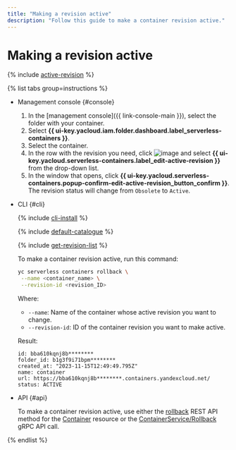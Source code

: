 ```yaml
---
title: "Making a revision active"
description: "Follow this guide to make a container revision active."
---
```


# Making a revision active

{% include [active-revision](../../_includes/serverless-containers/active-revision.md) %}

{% list tabs group=instructions %}

- Management console {#console}
  
  1. In the [management console]({{ link-console-main }}), select the folder with your container.
  1. Select **{{ ui-key.yacloud.iam.folder.dashboard.label_serverless-containers }}**.
  1. Select the container.
  1. In the row with the revision you need, click ![image](../../_assets/console-icons/ellipsis.svg) and select **{{ ui-key.yacloud.serverless-containers.label_edit-active-revision }}** from the drop-down list.
  1. In the window that opens, click **{{ ui-key.yacloud.serverless-containers.popup-confirm-edit-active-revision_button_confirm }}**. The revision status will change from `Obsolete` to `Active`.
  

- CLI {#cli}

  {% include [cli-install](../../_includes/cli-install.md) %}

  {% include [default-catalogue](../../_includes/default-catalogue.md) %}

  {% include [get-revision-list](../../_includes/serverless-containers/get-revision-list.md) %}

  To make a container revision active, run this command:

  ```bash
  yc serverless containers rollback \
   --name <container_name> \
   --revision-id <revision_ID>
  ```

  Where:

  * `--name`: Name of the container whose active revision you want to change.
  * `--revision-id`: ID of the container revision you want to make active.

  Result:

  ```text
  id: bba610kqnj8b********
  folder_id: b1g3f9i71bpm********
  created_at: "2023-11-15T12:49:49.795Z"
  name: container
  url: https://bba610kqnj8b********.containers.yandexcloud.net/
  status: ACTIVE
  ```

- API {#api}

  To make a container revision active, use either the [rollback](../../serverless-containers/containers/api-ref/Container/rollback.md) REST API method for the [Container](../../serverless-containers/containers/api-ref/Container/index.md) resource or the [ContainerService/Rollback](../../serverless-containers/containers/api-ref/grpc/container_service.md#Rollback) gRPC API call.

{% endlist %}
